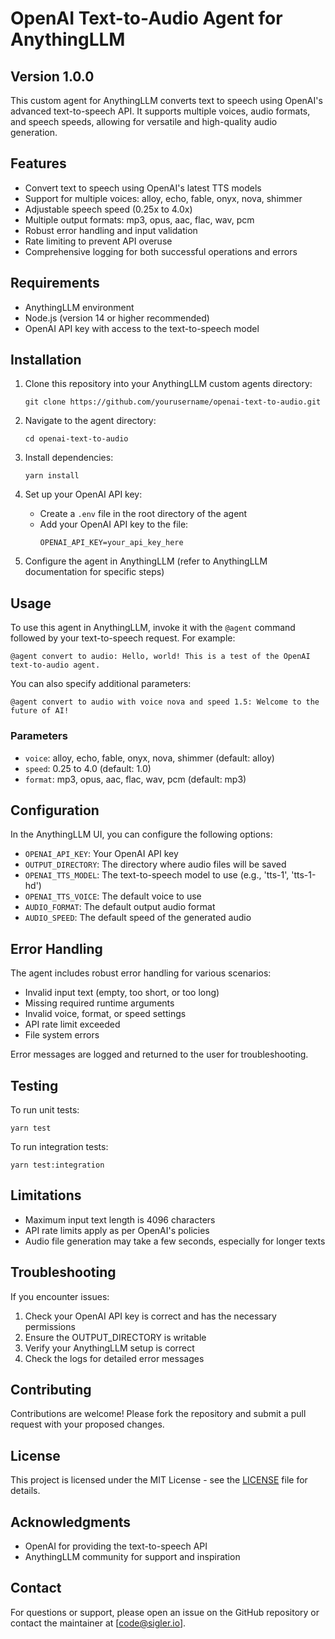 # OpenAI Text-to-Audio Agent for AnythingLLM

## Version 1.0.0

This custom agent for AnythingLLM converts text to speech using OpenAI's advanced text-to-speech API. It supports multiple voices, audio formats, and speech speeds, allowing for versatile and high-quality audio generation.

## Features

- Convert text to speech using OpenAI's latest TTS models
- Support for multiple voices: alloy, echo, fable, onyx, nova, shimmer
- Adjustable speech speed (0.25x to 4.0x)
- Multiple output formats: mp3, opus, aac, flac, wav, pcm
- Robust error handling and input validation
- Rate limiting to prevent API overuse
- Comprehensive logging for both successful operations and errors

## Requirements

- AnythingLLM environment
- Node.js (version 14 or higher recommended)
- OpenAI API key with access to the text-to-speech model

## Installation

1. Clone this repository into your AnythingLLM custom agents directory:
   ```
   git clone https://github.com/yourusername/openai-text-to-audio.git
   ```

2. Navigate to the agent directory:
   ```
   cd openai-text-to-audio
   ```

3. Install dependencies:
   ```
   yarn install
   ```

4. Set up your OpenAI API key:
   - Create a `.env` file in the root directory of the agent
   - Add your OpenAI API key to the file:
     ```
     OPENAI_API_KEY=your_api_key_here
     ```

5. Configure the agent in AnythingLLM (refer to AnythingLLM documentation for specific steps)

## Usage

To use this agent in AnythingLLM, invoke it with the `@agent` command followed by your text-to-speech request. For example:

```
@agent convert to audio: Hello, world! This is a test of the OpenAI text-to-audio agent.
```

You can also specify additional parameters:

```
@agent convert to audio with voice nova and speed 1.5: Welcome to the future of AI!
```

### Parameters

- `voice`: alloy, echo, fable, onyx, nova, shimmer (default: alloy)
- `speed`: 0.25 to 4.0 (default: 1.0)
- `format`: mp3, opus, aac, flac, wav, pcm (default: mp3)

## Configuration

In the AnythingLLM UI, you can configure the following options:

- `OPENAI_API_KEY`: Your OpenAI API key
- `OUTPUT_DIRECTORY`: The directory where audio files will be saved
- `OPENAI_TTS_MODEL`: The text-to-speech model to use (e.g., 'tts-1', 'tts-1-hd')
- `OPENAI_TTS_VOICE`: The default voice to use
- `AUDIO_FORMAT`: The default output audio format
- `AUDIO_SPEED`: The default speed of the generated audio

## Error Handling

The agent includes robust error handling for various scenarios:

- Invalid input text (empty, too short, or too long)
- Missing required runtime arguments
- Invalid voice, format, or speed settings
- API rate limit exceeded
- File system errors

Error messages are logged and returned to the user for troubleshooting.

## Testing

To run unit tests:

```
yarn test
```

To run integration tests:

```
yarn test:integration
```

## Limitations

- Maximum input text length is 4096 characters
- API rate limits apply as per OpenAI's policies
- Audio file generation may take a few seconds, especially for longer texts

## Troubleshooting

If you encounter issues:

1. Check your OpenAI API key is correct and has the necessary permissions
2. Ensure the OUTPUT_DIRECTORY is writable
3. Verify your AnythingLLM setup is correct
4. Check the logs for detailed error messages

## Contributing

Contributions are welcome! Please fork the repository and submit a pull request with your proposed changes.

## License

This project is licensed under the MIT License - see the [LICENSE](LICENSE) file for details.

## Acknowledgments

- OpenAI for providing the text-to-speech API
- AnythingLLM community for support and inspiration

## Contact

For questions or support, please open an issue on the GitHub repository or contact the maintainer at [code@sigler.io].
